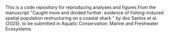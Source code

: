 
This is a code repository for reproducing analyses and figures from the manuscript "Caught more and divided further: evidence of fishing-induced spatial population restructuring on a coastal shark " by dos Santos et al. (2025), to be submitted in Aquatic Conservation: Marine and Freshwater Ecosystems. 
